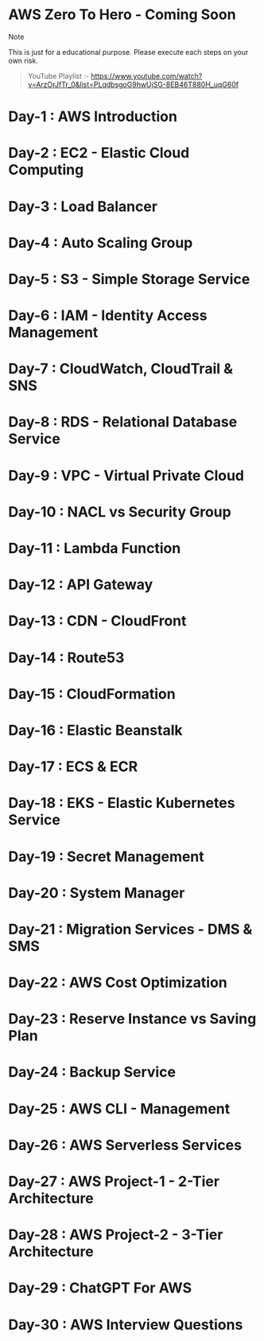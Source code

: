# AWS Zero To Hero - Coming Soon
> [!NOTE]  
> This is just for a educational purpose. Please execute each steps on your own risk.

> YouTube Playlist :- https://www.youtube.com/watch?v=ArzOrJfTr_0&list=PLqdbsgoG9hwUjSG-8EB46T880H_uqG60f

# Day-1 : AWS Introduction

# Day-2 : EC2 - Elastic Cloud Computing

# Day-3 : Load Balancer

# Day-4 : Auto Scaling Group

# Day-5 : S3 - Simple Storage Service

# Day-6 : IAM - Identity Access Management

# Day-7 : CloudWatch, CloudTrail & SNS

# Day-8 : RDS - Relational Database Service

# Day-9 : VPC - Virtual Private Cloud

# Day-10 : NACL vs Security Group

# Day-11 : Lambda Function

# Day-12 : API Gateway

# Day-13 : CDN - CloudFront

# Day-14 : Route53

# Day-15 : CloudFormation

# Day-16 : Elastic Beanstalk

# Day-17 : ECS & ECR

# Day-18 : EKS - Elastic Kubernetes Service

# Day-19 : Secret Management

# Day-20 : System Manager

# Day-21 : Migration Services - DMS & SMS

# Day-22 : AWS Cost Optimization

# Day-23 : Reserve Instance vs Saving Plan

# Day-24 : Backup Service

# Day-25 : AWS CLI - Management

# Day-26 : AWS Serverless Services

# Day-27 : AWS Project-1 - 2-Tier Architecture

# Day-28 : AWS Project-2 - 3-Tier Architecture

# Day-29 : ChatGPT For AWS

# Day-30 : AWS Interview Questions
